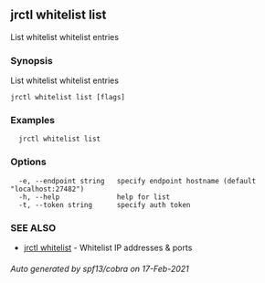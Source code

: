 ## jrctl whitelist list

List whitelist whitelist entries

### Synopsis

List whitelist whitelist entries

```
jrctl whitelist list [flags]
```

### Examples

```
  jrctl whitelist list
```

### Options

```
  -e, --endpoint string   specify endpoint hostname (default "localhost:27482")
  -h, --help              help for list
  -t, --token string      specify auth token
```

### SEE ALSO

* [jrctl whitelist](jrctl_whitelist.md)	 - Whitelist IP addresses & ports

###### Auto generated by spf13/cobra on 17-Feb-2021

